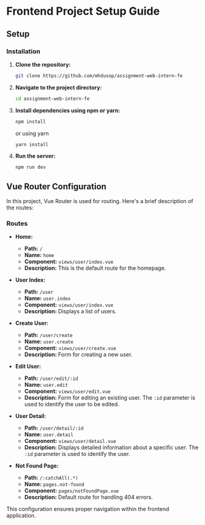 # Frontend Project Setup Guide

## Setup

### Installation

1. **Clone the repository:**

    ```bash
    git clone https://github.com/mhdusop/assignment-web-intern-fe
    ```

2. **Navigate to the project directory:**

    ```bash
    cd assignment-web-intern-fe
    ```

3. **Install dependencies using npm or yarn:**

    ```bash
    npm install
    ```
    or using yarn
    ```bash
    yarn install
    ```

4. **Run the server:**

    ```bash
    npm run dev
    ```

## Vue Router Configuration

In this project, Vue Router is used for routing. Here's a brief description of the routes:

### Routes

- **Home:** 
    - **Path:** `/`
    - **Name:** `home`
    - **Component:** `views/user/index.vue`
    - **Description:** This is the default route for the homepage.

- **User Index:** 
    - **Path:** `/user`
    - **Name:** `user.index`
    - **Component:** `views/user/index.vue`
    - **Description:** Displays a list of users.

- **Create User:** 
    - **Path:** `/user/create`
    - **Name:** `user.create`
    - **Component:** `views/user/create.vue`
    - **Description:** Form for creating a new user.

- **Edit User:** 
    - **Path:** `/user/edit/:id`
    - **Name:** `user.edit`
    - **Component:** `views/user/edit.vue`
    - **Description:** Form for editing an existing user. The `:id` parameter is used to identify the user to be edited.

- **User Detail:** 
    - **Path:** `/user/detail/:id`
    - **Name:** `user.detail`
    - **Component:** `views/user/detail.vue`
    - **Description:** Displays detailed information about a specific user. The `:id` parameter is used to identify the user.

- **Not Found Page:** 
    - **Path:** `/:catchAll(.*)`
    - **Name:** `pages.not-found`
    - **Component:** `pages/notFoundPage.vue`
    - **Description:** Default route for handling 404 errors.

This configuration ensures proper navigation within the frontend application.
